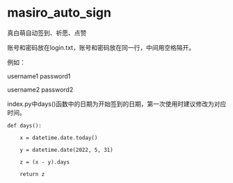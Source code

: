 # masiro_auto_sign

真白萌自动签到、祈愿、点赞

账号和密码放在login.txt，账号和密码放在同一行，中间用空格隔开。

例如：

username1    password1

username2    password2


index.py中days()函数中的日期为开始签到的日期，第一次使用时建议修改为对应时间。


    def days():
    
        x = datetime.date.today()
        
        y = datetime.date(2022, 5, 31)
        
        z = (x - y).days
        
        return z
